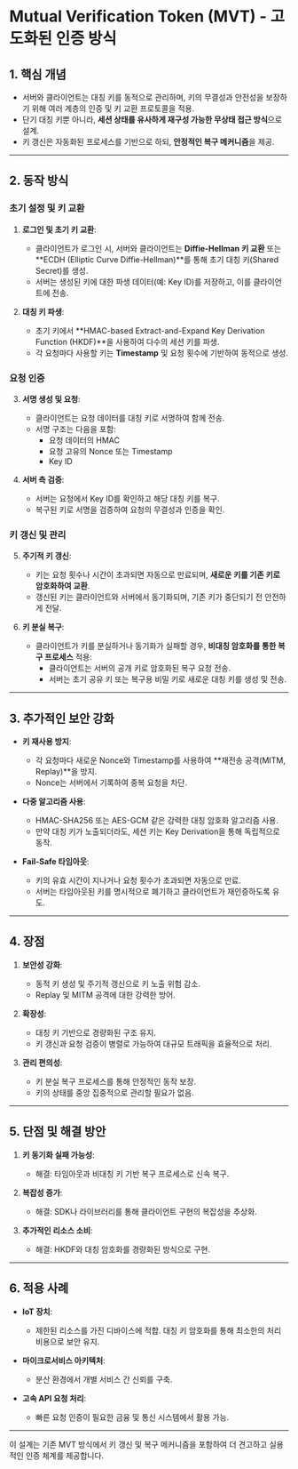 # Mutual Verification Token (MVT) - 고도화된 인증 방식

## 1. 핵심 개념
- 서버와 클라이언트는 대칭 키를 동적으로 관리하며, 키의 무결성과 안전성을 보장하기 위해 여러 계층의 인증 및 키 교환 프로토콜을 적용.
- 단기 대칭 키뿐 아니라, **세션 상태를 유사하게 재구성 가능한 무상태 접근 방식**으로 설계.
- 키 갱신은 자동화된 프로세스를 기반으로 하되, **안정적인 복구 메커니즘**을 제공.

---

## 2. 동작 방식

### 초기 설정 및 키 교환
1. **로그인 및 초기 키 교환**:
   - 클라이언트가 로그인 시, 서버와 클라이언트는 **Diffie-Hellman 키 교환** 또는 **ECDH (Elliptic Curve Diffie-Hellman)**를 통해 초기 대칭 키(Shared Secret)를 생성.
   - 서버는 생성된 키에 대한 파생 데이터(예: Key ID)를 저장하고, 이를 클라이언트에 전송.

2. **대칭 키 파생**:
   - 초기 키에서 **HMAC-based Extract-and-Expand Key Derivation Function (HKDF)**을 사용하여 다수의 세션 키를 파생.
   - 각 요청마다 사용할 키는 **Timestamp** 및 요청 횟수에 기반하여 동적으로 생성.

### 요청 인증
3. **서명 생성 및 요청**:
   - 클라이언트는 요청 데이터를 대칭 키로 서명하여 함께 전송.
   - 서명 구조는 다음을 포함:
     - 요청 데이터의 HMAC
     - 요청 고유의 Nonce 또는 Timestamp
     - Key ID

4. **서버 측 검증**:
   - 서버는 요청에서 Key ID를 확인하고 해당 대칭 키를 복구.
   - 복구된 키로 서명을 검증하여 요청의 무결성과 인증을 확인.

### 키 갱신 및 관리
5. **주기적 키 갱신**:
   - 키는 요청 횟수나 시간이 초과되면 자동으로 만료되며, **새로운 키를 기존 키로 암호화하여 교환**.
   - 갱신된 키는 클라이언트와 서버에서 동기화되며, 기존 키가 중단되기 전 안전하게 전달.

6. **키 분실 복구**:
   - 클라이언트가 키를 분실하거나 동기화가 실패할 경우, **비대칭 암호화를 통한 복구 프로세스** 적용:
     - 클라이언트는 서버의 공개 키로 암호화된 복구 요청 전송.
     - 서버는 초기 공유 키 또는 복구용 비밀 키로 새로운 대칭 키를 생성 및 전송.

---

## 3. 추가적인 보안 강화
- **키 재사용 방지**:
  - 각 요청마다 새로운 Nonce와 Timestamp를 사용하여 **재전송 공격(MITM, Replay)**을 방지.
  - Nonce는 서버에서 기록하여 중복 요청을 차단.

- **다중 알고리즘 사용**:
  - HMAC-SHA256 또는 AES-GCM 같은 강력한 대칭 암호화 알고리즘 사용.
  - 만약 대칭 키가 노출되더라도, 세션 키는 Key Derivation을 통해 독립적으로 동작.

- **Fail-Safe 타임아웃**:
  - 키의 유효 시간이 지나거나 요청 횟수가 초과되면 자동으로 만료.
  - 서버는 타임아웃된 키를 명시적으로 폐기하고 클라이언트가 재인증하도록 유도.

---

## 4. 장점
1. **보안성 강화**:
   - 동적 키 생성 및 주기적 갱신으로 키 노출 위험 감소.
   - Replay 및 MITM 공격에 대한 강력한 방어.

2. **확장성**:
   - 대칭 키 기반으로 경량화된 구조 유지.
   - 키 갱신과 요청 검증이 병렬로 가능하여 대규모 트래픽을 효율적으로 처리.

3. **관리 편의성**:
   - 키 분실 복구 프로세스를 통해 안정적인 동작 보장.
   - 키의 상태를 중앙 집중적으로 관리할 필요가 없음.

---

## 5. 단점 및 해결 방안
1. **키 동기화 실패 가능성**:
   - 해결: 타임아웃과 비대칭 키 기반 복구 프로세스로 신속 복구.

2. **복잡성 증가**:
   - 해결: SDK나 라이브러리를 통해 클라이언트 구현의 복잡성을 추상화.

3. **추가적인 리소스 소비**:
   - 해결: HKDF와 대칭 암호화를 경량화된 방식으로 구현.

---

## 6. 적용 사례
- **IoT 장치**:
  - 제한된 리소스를 가진 디바이스에 적합. 대칭 키 암호화를 통해 최소한의 처리 비용으로 보안 유지.

- **마이크로서비스 아키텍처**:
  - 분산 환경에서 개별 서비스 간 신뢰를 구축.

- **고속 API 요청 처리**:
  - 빠른 요청 인증이 필요한 금융 및 통신 시스템에서 활용 가능.

---

이 설계는 기존 MVT 방식에서 키 갱신 및 복구 메커니즘을 포함하여 더 견고하고 실용적인 인증 체계를 제공합니다.
